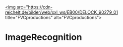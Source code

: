 <a href="http://fvcproductions.com"><img src="https://cdn-reichelt.de/bilder/web/xxl_ws/EB00/DELOCK_90279_01 title="FVCproductions" alt="FVCproductions"></a>

<!-- [![FVCproductions](https://cdn-reichelt.de/bilder/web/xxl_ws/EB00/DELOCK_90279_01)](http://fvcproductions.com) -->

# ImageRecognition

